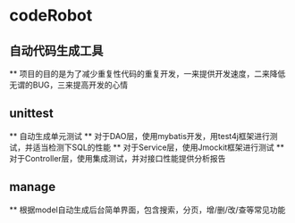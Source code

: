 # codeRobot
## 自动代码生成工具
**  项目的目的是为了减少重复性代码的重复开发，一来提供开发速度，二来降低无谓的BUG，三来提高开发的心情

## unittest 

** 自动生成单元测试
** 对于DAO层，使用mybatis开发，用test4j框架进行测试，并适当检测下SQL的性能
** 对于Service层，使用Jmockit框架进行测试 
** 对于Controller层，使用集成测试，并对接口性能提供分析报告

## manage

** 根据model自动生成后台简单界面，包含搜索，分页，增/删/改/查等常见功能
